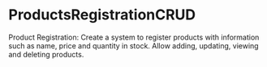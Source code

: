 # ProductsRegistrationCRUD
Product Registration:  Create a system to register products with information such as name, price and quantity in stock. Allow adding, updating, viewing and deleting products.
